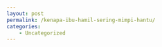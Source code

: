 ```yaml
---
layout: post
permalink: /kenapa-ibu-hamil-sering-mimpi-hantu/
categories:
    - Uncategorized
---
```


